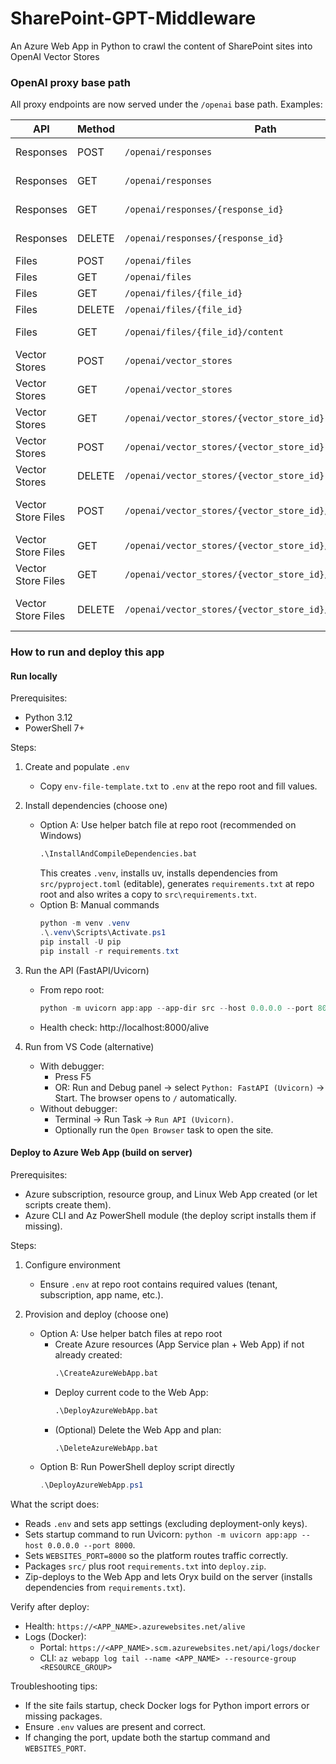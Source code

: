 # SharePoint-GPT-Middleware
An Azure Web App in Python to crawl the content of SharePoint sites into OpenAI Vector Stores

### OpenAI proxy base path

All proxy endpoints are now served under the `/openai` base path. Examples:

| API | Method | Path | Description |
| --- | --- | --- | --- |
| Responses | POST | `/openai/responses` | Create response |
| Responses | GET | `/openai/responses` | List responses |
| Responses | GET | `/openai/responses/{response_id}` | Get response |
| Responses | DELETE | `/openai/responses/{response_id}` | Delete response |
| Files | POST | `/openai/files` | Upload file |
| Files | GET | `/openai/files` | List files |
| Files | GET | `/openai/files/{file_id}` | Get file |
| Files | DELETE | `/openai/files/{file_id}` | Delete file |
| Files | GET | `/openai/files/{file_id}/content` | Get file content |
| Vector Stores | POST | `/openai/vector_stores` | Create vector store |
| Vector Stores | GET | `/openai/vector_stores` | List vector stores |
| Vector Stores | GET | `/openai/vector_stores/{vector_store_id}` | Get vector store |
| Vector Stores | POST | `/openai/vector_stores/{vector_store_id}` | Update vector store |
| Vector Stores | DELETE | `/openai/vector_stores/{vector_store_id}` | Delete vector store |
| Vector Store Files | POST | `/openai/vector_stores/{vector_store_id}/files` | Create vector store file |
| Vector Store Files | GET | `/openai/vector_stores/{vector_store_id}/files` | List vector store files |
| Vector Store Files | GET | `/openai/vector_stores/{vector_store_id}/files/{file_id}` | Get vector store file |
| Vector Store Files | DELETE | `/openai/vector_stores/{vector_store_id}/files/{file_id}` | Delete vector store file |


### How to run and deploy this app

#### Run locally

Prerequisites:
- Python 3.12
- PowerShell 7+

Steps:
1) Create and populate `.env`
   - Copy `env-file-template.txt` to `.env` at the repo root and fill values.

2) Install dependencies (choose one)
   - Option A: Use helper batch file at repo root (recommended on Windows)
     ```bat
     .\InstallAndCompileDependencies.bat
     ```
     This creates `.venv`, installs uv, installs dependencies from `src/pyproject.toml` (editable), generates `requirements.txt` at repo root and also writes a copy to `src\requirements.txt`.
   - Option B: Manual commands
     ```powershell
     python -m venv .venv
     .\.venv\Scripts\Activate.ps1
     pip install -U pip
     pip install -r requirements.txt
     ```

3) Run the API (FastAPI/Uvicorn)
   - From repo root:
     ```powershell
     python -m uvicorn app:app --app-dir src --host 0.0.0.0 --port 8000 --reload
     ```
   - Health check: http://localhost:8000/alive

4) Run from VS Code (alternative)
   - With debugger:
     - Press F5
     - OR: Run and Debug panel → select `Python: FastAPI (Uvicorn)` → Start. The browser opens to `/` automatically.
   - Without debugger:
     - Terminal → Run Task → `Run API (Uvicorn)`.
     - Optionally run the `Open Browser` task to open the site.

#### Deploy to Azure Web App (build on server)

Prerequisites:
- Azure subscription, resource group, and Linux Web App created (or let scripts create them).
- Azure CLI and Az PowerShell module (the deploy script installs them if missing).

Steps:
1) Configure environment
   - Ensure `.env` at repo root contains required values (tenant, subscription, app name, etc.).

2) Provision and deploy (choose one)
   - Option A: Use helper batch files at repo root
     - Create Azure resources (App Service plan + Web App) if not already created:
       ```bat
       .\CreateAzureWebApp.bat
       ```
     - Deploy current code to the Web App:
       ```bat
       .\DeployAzureWebApp.bat
       ```
     - (Optional) Delete the Web App and plan:
       ```bat
       .\DeleteAzureWebApp.bat
       ```
   - Option B: Run PowerShell deploy script directly
     ```powershell
     .\DeployAzureWebApp.ps1
     ```

What the script does:
- Reads `.env` and sets app settings (excluding deployment-only keys).
- Sets startup command to run Uvicorn: `python -m uvicorn app:app --host 0.0.0.0 --port 8000`.
- Sets `WEBSITES_PORT=8000` so the platform routes traffic correctly.
- Packages `src/` plus root `requirements.txt` into `deploy.zip`.
- Zip-deploys to the Web App and lets Oryx build on the server (installs dependencies from `requirements.txt`).

Verify after deploy:
- Health: `https://<APP_NAME>.azurewebsites.net/alive`
- Logs (Docker):
  - Portal: `https://<APP_NAME>.scm.azurewebsites.net/api/logs/docker`
  - CLI: `az webapp log tail --name <APP_NAME> --resource-group <RESOURCE_GROUP>`

Troubleshooting tips:
- If the site fails startup, check Docker logs for Python import errors or missing packages.
- Ensure `.env` values are present and correct.
- If changing the port, update both the startup command and `WEBSITES_PORT`.
